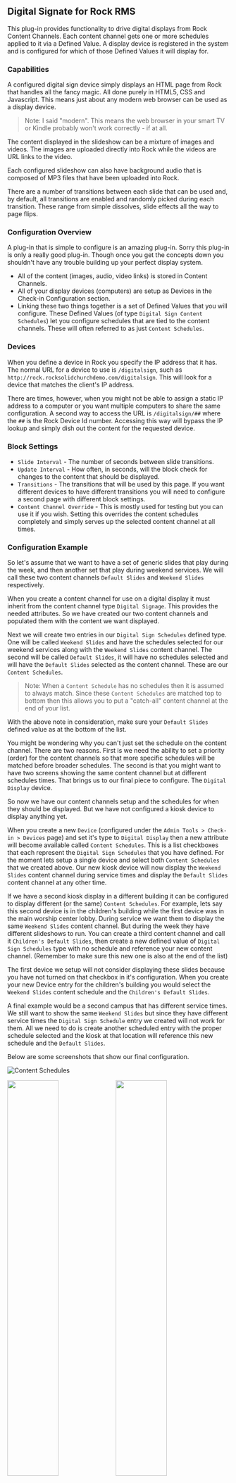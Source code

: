 ﻿## Digital Signate for Rock RMS

This plug-in provides functionality to drive digital displays from Rock
Content Channels. Each content channel gets one or more schedules applied
to it via a Defined Value. A display device is registered in the system
and is configured for which of those Defined Values it will display for.

### Capabilities

A configured digital sign device simply displays an HTML page from Rock that
handles all the fancy magic. All done purely in HTML5, CSS and Javascript.
This means just about any modern web browser can be used as a display device.

> Note: I said "modern". This means the web browser in your smart TV or
> Kindle probably won't work correctly - if at all.

The content displayed in the slideshow can be a mixture of images and videos.
The images are uploaded directly into Rock while the videos are URL links to
the video.

Each configured slideshow can also have background audio that is composed of
MP3 files that have been uploaded into Rock.

There are a number of transitions between each slide that can be used and,
by default, all transitions are enabled and randomly picked during each
transition. These range from simple dissolves, slide effects all the way
to page flips.

### Configuration Overview

A plug-in that is simple to configure is an amazing plug-in. Sorry this
plug-in is only a really good plug-in. Though once you get the concepts down
you shouldn't have any trouble building up your perfect display system.

* All of the content (images, audio, video links) is stored in Content
Channels.
* All of your display devices (computers) are setup as Devices in the
Check-in Configuration section.
* Linking these two things together is a set of Defined
Values that you will configure. These Defined Values (of type `Digital Sign
Content Schedules`) let you configure schedules that are tied to the content
channels. These will often referred to as just `Content Schedules`.

### Devices

When you define a device in Rock you specify the IP address that it has.
The normal URL for a device to use is `/digitalsign`, such as
`http://rock.rocksolidchurchdemo.com/digitalsign`. This will look for a device
that matches the client's IP address.

There are times, however, when you might not be able to assign a static IP
address to a computer or you want multiple computers to share the same
configuration. A second way to access the URL is `/digitalsign/##` where the
`##` is the Rock Device Id number. Accessing this way will bypass the IP
lookup and simply dish out the content for the requested device.

### Block Settings

* `Slide Interval` - The number of seconds between slide transitions.
* `Update Interval` - How often, in seconds, will the block check for changes
to the content that should be displayed.
* `Transitions` - The transitions that will be used by this page. If you
want different devices to have different transitions you will need to
configure a second page with different block settings.
* `Content Channel Override` - This is mostly used for testing but you can
use it if you wish. Setting this overrides the content schedules completely
and simply serves up the selected content channel at all times.

### Configuration Example

So let's assume that we want to have a set of generic slides that play
during the week, and then another set that play during weekend services. We
will call these two content channels `Default Slides` and `Weekend Slides`
respectively.

When you create a content channel for use on a digital display it must
inherit from the content channel type `Digital Signage`. This provides the
needed attributes. So we have created our two content channels and populated
them with the content we want displayed.

Next we will create two entries in our `Digital Sign Schedules` defined type.
One will be called `Weekend Slides` and have the schedules selected for our
weekend services along with the `Weekend Slides` content channel. The second
will be called `Default Slides`, it will have no schedules selected and will
have the `Default Slides` selected as the content channel. These are our
`Content Schedules`.

> Note: When a `Content Schedule` has no schedules then it is assumed to
> always match. Since these `Content Schedules` are matched top to bottom
> then this allows you to put a "catch-all" content channel at the end of
> your list.

With the above note in consideration, make sure your `Default Slides` defined
value as at the bottom of the list.

You might be wondering why you can't just set the schedule on the content
channel. There are two reasons. First is we need the ability to set a priority
(order) for the content channels so that more specific schedules will be
matched before broader schedules. The second is that you might want to have
two screens showing the same content channel but at different schedules times.
That brings us to our final piece to configure. The `Digital Display` device.

So now we have our content channels setup and the schedules for when they
should be displayed. But we have not configured a kiosk device to display
anything yet.

When you create a new `Device` (configured under the
`Admin Tools > Check-in > Devices` page) and set it's type to `Digital Display`
then a new attribute will become available called `Content Schedules`. This
is a list checkboxes that each represent the `Digital Sign Schedules` that
you have defined. For the moment lets setup a single device and select both
`Content Schedules` that we created above. Our new kiosk device will now
display the `Weekend Slides` content channel during service times and display
the `Default Slides` content channel at any other time.

If we have a second kiosk display in a different building it can be configured
to display different (or the same) `Content Schedules`. For example, lets say
this second device is in the children's building while the first device was
in the main worship center lobby. During service we want them to display the
same `Weekend Slides` content channel. But during the week they have different
slideshows to run. You can create a third content channel and call it
`Children's Default Slides`, then create a new defined value of `Digital
Sign Schedules` type with no schedule and reference your new content channel.
(Remember to make sure this new one is also at the end of the list)

The first device we setup will not consider displaying these slides because
you have not turned on that checkbox in it's configuration. When you create
your new Device entry for the children's building you would select the
`Weekend Slides` content schedule and the `Children's Default Slides`.

A final example would be a second campus that has different service times.
We still want to show the same `Weekend Slides` but since they have
different service times the `Digital Sign Schedule` entry we created will
not work for them. All we need to do is create another scheduled entry with
the proper schedule selected and the kiosk at that location will reference
this new schedule and the `Default Slides`.

Below are some screenshots that show our final configuration.

![Content Schedules](Documentation/content-schedules.png)

<img src="Documentation/device-main-lobby.png" width="48%" /> <img src="Documentation/device-childrens-lobby.png" width="48%" />

<img src="Documentation/device-second-campus-lobby.png" width="48%" align="center" />

### Supported Media Types

#### Images

Any image file will be automatically scaled to the resolution of the browser
window. Smaller images will be scaled up and larger images will be scaled
down. So you if you have displays running at different resolutions you can
upload images at the highest supported resolution and they will be scaled
properly.

You can also mix aspect ratios (some displays at 4:3 and some at 16:9). Any
image will be resized to fit the entire image on screen with black bars
added as needed.

Pretty much any image file type can be used. But you should limit yourself
to standard web formats such as PNG or JPG.

#### Video

If you want to throw in some videos for people to watch (audio is played too)
then put the link to the video in the `Video URL` attribute of the
content channel item. When setting up a video slide you should leave the
`Image` attribute blank.

Since we don't know the actual length of the video we are using the public
Javascript APIs from the respective video providers to receive events when
the video finishes playing. This can cause hangups if 1) something just goes
terribly wrong during playback and the video stops or 2) a network
interrupt causes the video to stutter enough that the browser gives up
trying to play it but doesn't trigger the "video ended" event.

##### Supported video providers

* Vimeo
* Youtube

#### Audio

You can add background audio to your slideshow. The only supported file type
is MP3. Upload your MP3 the same way you would for building an image slide
except instead of uploading a PNG to the `Slide` attribute upload your MP3
file instead. You obviously won't get a preview image but it will work.

When the slideshow starts any MP3 files will be compiled into a playlist and
played one after another and loop when the playlist ends. If there a video
slide comes up then the audio will fade out and then fade back in once the
video has finished.

### Supported Clients

This plug-in has been tested with the following browsers:

* Chrome 59.0.3071.115 for Windows
* Edge 40.15063.0.0
* Firefox 54.0.1 for Windows
* Firefox 49.0.2 for Mac
* Internet Explorer 11.483.15063.0 <sup>1</sup>
* [Porteus-Kiosk](http://porteus-kiosk.org/) 4.4.0 with Firefox

Other versions of browsers and clients will probably work too. These are
just the ones that we have explicitly tested.

And seriously. What is with these web browser version numbers. Could they
get any longer?

**Known Issues**

1 - Internet Explorer does not work handle the 3D transitions properly.

### Unsupported Clients

The following clients are known to not work.

* iOS (iPhone and iPad). Audio does not work, video does not auto-play,
transitions do not work.